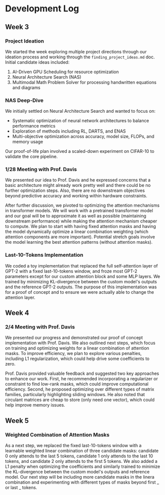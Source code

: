 # Development Log

## Week 3

### Project Ideation

We started the week exploring multiple project directions through our ideation process and working through the `finding_project_ideas.md` doc. Initial candidate ideas included:

1. AI-Driven GPU Scheduling for resource optimization
2. Neural Architecture Search (NAS)
3. Multimodal Math Problem Solver for processing handwritten equations and diagrams

### NAS Deep-Dive

We initially settled on Neural Architecture Search and wanted to focus on:

- Systematic optimization of neural network architectures to balance performance metrics
- Exploration of methods including RL, DARTS, and ENAS
- Multi-objective optimization across accuracy, model size, FLOPs, and memory usage

Our proof-of-life plan involved a scaled-down experiment on CIFAR-10 to validate the core pipeline.

### 1/28 Meeting with Prof. Davis

We presented our idea to Prof. Davis and he expressed concerns that a basic architecture might already work pretty well and there could be no further optimization steps. Also, there are no downstream objectives beyond predictive accuracy and working within hardware constraints.

After further discussion, we pivoted to optimizing the attention mechanisms in transformer models. We will work with a pretrained transformer model and our goal will be to approximate it as well as possible (maintaining downstream performance) while making the attention mechanism cheaper to compute. We plan to start with having fixed attention masks and having the model dynamically optimize a linear combination weighting (which attention components are more important). Potential stretch goals involve the model learning the best attention patterns (without attention masks).

### Last-10-Tokens Implementation

We coded a toy implementation that replaced the full self-attention layer of GPT-2 with a fixed last-10-tokens window, and froze most GPT-2 parameters except for our custom attention block and some MLP layers. We trained by minimizing KL-divergence between the custom model's outputs and the reference GPT-2 outputs. The purpose of this implementation was for a proof of concept and to ensure we were actually able to change the attention layer.

## Week 4

### 2/4 Meeting with Prof. Davis

We presented our progress and demonstrated our proof of concept implementation with Prof. Davis. We also outlined next steps, which focus on training and optimizing weights for a linear combination of attention masks. To improve efficiency, we plan to explore various penalties, including L1 regularization, which could help drive some coefficients to zero.

Prof. Davis provided valuable feedback and suggested two key approaches to enhance our work. First, he recommended incorporating a regularizer or constraint to find low-rank masks, which could improve computational efficiency. Second, he proposed optimizing over different types of matrix families, particularly highlighting sliding windows. He also noted that circulant matrices are cheap to store (only need one vector), which could help improve memory issues.

## Week 5

### Weighted Combination of Attention Masks

As a next step, we replaced the fixed last-10-tokens window with a learnable weighted linear combination of three candidate masks: candidate 0 only attends to the last 5 tokens, candidate 1 only attends to the last 10 tokens, and candidate 2 only attends to the first 5 tokens. We also added a L1 penalty when optimizing the coefficients and similarly trained to minimize the KL-divergence between the custom model's outputs and reference model. Our next step will be including more candidate masks in the linera combination and experimenting with different types of masks beyond first _ or last _ tokens.

